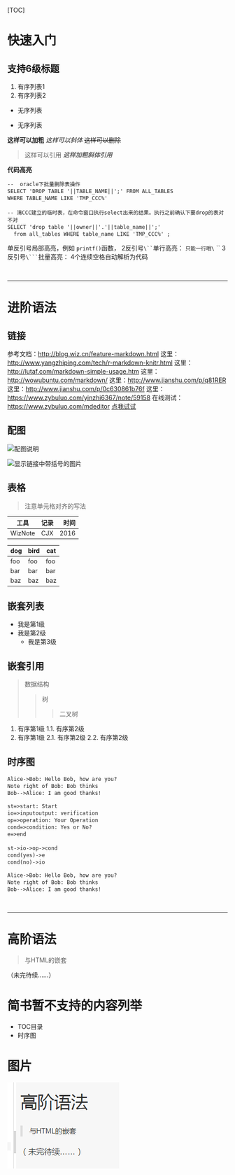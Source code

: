 

[TOC]

# 快速入门

## 支持6级标题

1. 有序列表1
1. 有序列表2


- 无序列表
* 无序列表


**这样可以加粗**
*这样可以斜体*
~~这样可以删除~~


>这样可以引用
>***这样加粗斜体引用***


**代码高亮** 
```
--  oracle下批量删除表操作
SELECT 'DROP TABLE '||TABLE_NAME||';' FROM ALL_TABLES
WHERE TABLE_NAME LIKE 'TMP_CCC%'
 
-- 清CCC建立的临时表，在命令窗口执行select出来的结果。执行之前确认下要drop的表对不对
SELECT 'drop table '||owner||'.'||table_name||';' 
  from all_tables WHERE table_name LIKE 'TMP_CCC%' ;
```

单反引号局部高亮，例如 `printf()`函数，
2反引号` \`` `单行高亮：
``只能一行哦\`` ``
3反引号` \``` `批量高亮：
4个连续空格自动解析为代码

</br>

-------------------------------------------------
# 进阶语法
## 链接
参考文档：http://blog.wiz.cn/feature-markdown.html 
这里：http://www.yangzhiping.com/tech/r-markdown-knitr.html
这里：http://lutaf.com/markdown-simple-usage.htm
这里：http://wowubuntu.com/markdown/
这里：http://www.jianshu.com/p/q81RER
这里：http://www.jianshu.com/p/0c630861b76f
这里：https://www.zybuluo.com/yinzhi6367/note/59158
在线测试：https://www.zybuluo.com/mdeditor
[点我试试](http://blog.wiz.cn/feature-markdown.html)

## 配图
![配图说明](http://upload-images.jianshu.io/upload_images/1495118-d83a4ccfc711dfe9.jpg?imageMogr2/auto-orient/strip%7CimageView2/2/w/1240)

![显示链接中带括号的图片][1]
## 表格

> 注意单元格对齐的写法

|工具|记录|时间|
|----|:----:|----:|
|WizNote|CJX|2016|

dog | bird | cat
----|----|---
foo | foo | foo
bar | bar | bar
baz | baz | baz

## 嵌套列表

- 我是第1级
 - 我是第2级
   - 我是第3级

## 嵌套引用
>数据结构
>>树
>>>二叉树

1. 有序第1级
 1.1. 有序第2级
3. 有序第1级
 2.1. 有序第2级
 2.2. 有序第2级

## 时序图
```sequence
Alice->Bob: Hello Bob, how are you?
Note right of Bob: Bob thinks
Bob-->Alice: I am good thanks!
```

```flow 
st=>start: Start 
io=>inputoutput: verification 
op=>operation: Your Operation 
cond=>condition: Yes or No? 
e=>end

st->io->op->cond 
cond(yes)->e 
cond(no)->io 
```

```seq 
Alice->Bob: Hello Bob, how are you? 
Note right of Bob: Bob thinks 
Bob-->Alice: I am good thanks! 
```

</br>

-------------------
# 高阶语法
> 与HTML的嵌套

（未完待续……）


# 简书暂不支持的内容列举
- TOC目录
- 时序图

# 图片
![enter description here][2]


  [1]: http://latex.codecogs.com/gif.latex?\prod%20\(n_{i}\)+1
  [2]: ./images/1504367418411.jpg